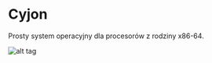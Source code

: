# Cyjon
Prosty system operacyjny dla procesorów z rodziny x86-64.

![alt tag](http://mirrors.creativecommons.org/presskit/buttons/80x15/png/by-nc-nd.png)
